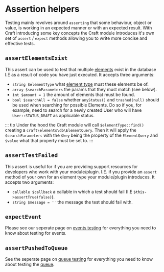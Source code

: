 # Assertion helpers

Testing mainly revolves around `asserting` that some behaviour, object or value, is working in an expected manner 
or with an expected result. With Craft introducing some key concepts 
the Craft module introduces it's own set of `assert` / `expect` methods allowing
you to write more concise and effective tests. 

## `assertElementsExist`

This assert can be used to test that multiple [elements](../../extend/element-types.md#getting-started) exist in the database I.E as a result of code you have just executed. 
It accepts three arguments: 

- `string $elementType` what [element type](../../extend/element-types.md) must these elements be of. 
- `array $searchParameters` the params that they must match (see below). 
- `int $amount = 1` the amount of elements that must be found. 
- `bool $searchAll = false` whether `anyStatus()` and `trashed(null)` should be used when searching for possible Elements. 
Do so if you, for example, need to search for a newly created User who will have `User::STATUS_DRAFT` as applicable status. 

::: tip
Under the hood the Craft module will call `$elementType::find()` creating a `craft\elements\db\ElementQuery`. 
Then it will apply the `$searchParameters` with the `$key` being the property of the `ElementQuery` and `$value` what
that property must be set to. 
:::

## `assertTestFailed`

This assert is useful for if you are providing support resources for developers who work with your module/plugin. 
I.E. if you provide an `assert` method of your own for an element type your module/plugin introduces. It 
accepts two arguments: 

- `callable $callback` a callable in which a test should fail (I.E `$this->assertTrue(false)`). 
- `string $message = ''` the message the test should fail with. 
## `expectEvent`

Please see our seperate page on [events testing](../testing-craft/events.md) for everything you need to know about
testing for events. 

## `assertPushedToQueue`

See the seperate page on [queue testing](../testing-craft/queue.md) for everything you need to know
about testing the [queue](../../config/app.md#queue-component). 
